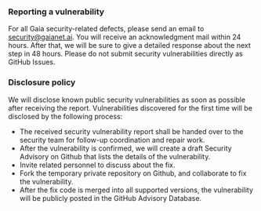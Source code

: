 ### Reporting a vulnerability

For all Gaia security-related defects, please send an email to security@gaianet.ai. You will receive an acknowledgment mail within 24 hours. After that, we will be sure to give a detailed response about the next step in 48 hours. Please do not submit security vulnerabilities directly as GitHub Issues.

### Disclosure policy

We will disclose known public security vulnerabilities as soon as possible after receiving the report. Vulnerabilities discovered for the first time will be disclosed by the following process:

* The received security vulnerability report shall be handed over to the security team for follow-up coordination and repair work.
* After the vulnerability is confirmed, we will create a draft Security Advisory on Github that lists the details of the vulnerability.
* Invite related personnel to discuss about the fix.
* Fork the temporary private repository on Github, and collaborate to fix the vulnerability.
* After the fix code is merged into all supported versions, the vulnerability will be publicly posted in the GitHub Advisory Database.
